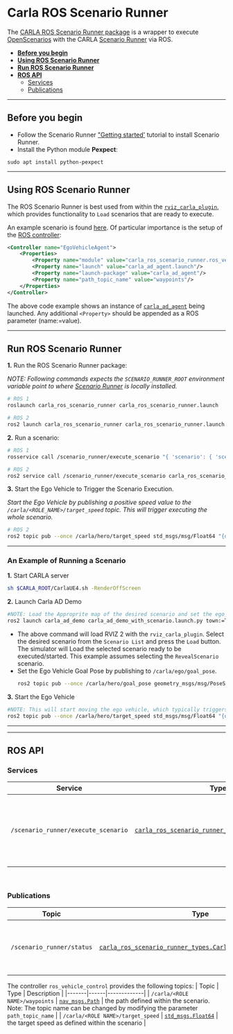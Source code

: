 # Carla ROS Scenario Runner

The [CARLA ROS Scenario Runner package](https://github.com/carla-simulator/ros-bridge/tree/master/carla_ros_scenario_runner) is a wrapper to execute [OpenScenarios](https://www.asam.net/standards/detail/openscenario/) with the CARLA [Scenario Runner](https://github.com/carla-simulator/scenario_runner) via ROS.

- [__Before you begin__](#before-you-begin)
- [__Using ROS Scenario Runner__](#using-ros-scenario-runner)
- [__Run ROS Scenario Runner__](#run-ros-scenario-runner)
- [__ROS API__](#ros-api)
    - [Services](#services)
    - [Publications](#publications)

---

## Before you begin

- Follow the Scenario Runner ["Getting started'](https://github.com/carla-simulator/scenario_runner/blob/master/Docs/getting_started.md) tutorial to install Scenario Runner.
- Install the Python module __Pexpect__:

```shell
sudo apt install python-pexpect
```
---

## Using ROS Scenario Runner

The ROS Scenario Runner is best used from within the [`rviz_carla_plugin`](rviz_plugin.md), which provides functionality to `Load` scenarios that are ready to execute. 


An example scenario is found [here](https://github.com/carla-simulator/ros-bridge/blob/master/carla_ad_demo/config/FollowLeadingVehicle.xosc). Of particular importance is the setup of the [ROS controller](https://github.com/carla-simulator/ros-bridge/blob/master/carla_ad_demo/config/FollowLeadingVehicle.xosc#L78):

```xml
<Controller name="EgoVehicleAgent">
    <Properties>
        <Property name="module" value="carla_ros_scenario_runner.ros_vehicle_control" />
        <Property name="launch" value="carla_ad_agent.launch"/>
        <Property name="launch-package" value="carla_ad_agent"/>
        <Property name="path_topic_name" value="waypoints"/>
    </Properties>
</Controller>
```

The above code example shows an instance of [`carla_ad_agent`](carla_ad_agent.md) being launched. Any additional `<Property>` should be appended as a ROS parameter (name:=value).

---

## Run ROS Scenario Runner

__1.__ Run the ROS Scenario Runner package:

_NOTE: Following commands expects the `SCENARIO_RUNNER_ROOT` environment variable point to where [Scenario Runner](https://github.com/carla-simulator/scenario_runner/releases/tag/v0.9.15) is locally installed._ 

```sh
# ROS 1
roslaunch carla_ros_scenario_runner carla_ros_scenario_runner.launch

# ROS 2
ros2 launch carla_ros_scenario_runner carla_ros_scenario_runner.launch.py
```

__2.__ Run a scenario:

```sh
# ROS 1
rosservice call /scenario_runner/execute_scenario "{ 'scenario': { 'scenario_file': '<full_path_to_openscenario_file>' } }"

# ROS 2
ros2 service call /scenario_runner/execute_scenario carla_ros_scenario_runner_types/srv/ExecuteScenario "{scenario: {scenario_file: <full-path-to-.xosc-file>}}"
```

__3.__ Start the Ego Vehicle to Trigger the Scenario Execution.

_Start the Ego Vehicle by publishing a positive speed value to the `/carla/<ROLE_NAME>/target_speed` topic. This will trigger executing the whole scenario._

```sh
# ROS 2
ros2 topic pub --once /carla/hero/target_speed std_msgs/msg/Float64 "{data: 20.0}" 
```
---
### An Example of Running a Scenario

__1.__ Start CARLA server
```sh
sh $CARLA_ROOT/CarlaUE4.sh -RenderOffScreen
```
__2.__ Launch Carla AD Demo

```sh
#NOTE: Load the Approprite map of the desired scenario and set the ego_vehicle initial speed to zero
ros2 launch carla_ad_demo carla_ad_demo_with_scenario.launch.py town:=Town04 target_speed:=0.0

```

 - The above command will load RVIZ 2 with the `rviz_carla_plugin`. Select the desired scenario from the `Scenario List` and press the `Load` button. The simulator will Load the selected scenario ready to be executed/started. This example assumes selecting the `RevealScenario` scenario.
 - Set the Ego Vehicle Goal Pose by publishing to `/carla/ego/goal_pose`. 
   ```sh
   ros2 topic pub --once /carla/hero/goal_pose geometry_msgs/msg/PoseStamped  "{pose: {position: {x: 6.0, y: -75.0}, orientation: {z: 0.71, w: 0.7}}}"
   ```
   
__3.__ Start the Ego Vehicle
```sh
#NOTE: This will start moving the ego vehicle, which typically triggers the scenario execution.
ros2 topic pub --once /carla/hero/target_speed std_msgs/msg/Float64 "{data: 20.0}"
```
---

---

## ROS API

### Services

| Service | Type | Description |
|---------|------|-------------|
| `/scenario_runner/execute_scenario` | [`carla_ros_scenario_runner_types.ExecuteScenario`](https://github.com/carla-simulator/ros-bridge/blob/ros2/carla_ros_scenario_runner_types/srv/ExecuteScenario.srv) | Execute a scenario. If another scenario is currently running, it gets stopped. |

<br>

### Publications

| Topic | Type | Description |
|-------|------|-------------|
| `/scenario_runner/status` | [`carla_ros_scenario_runner_types.CarlaScenarioRunnerStatus`](https://github.com/carla-simulator/ros-bridge/blob/ros2/carla_ros_scenario_runner_types/msg/CarlaScenarioRunnerStatus.msg) | The current status of the scenario runner execution (used by the [rviz_carla_plugin](rviz_plugin.md)) |


The controller `ros_vehicle_control` provides the following topics:
| Topic | Type | Description |
|-------|------|-------------|
| `/carla/<ROLE NAME>/waypoints` | [`nav_msgs.Path`](https://docs.ros.org/en/api/nav_msgs/html/msg/Path.html) | the path defined within the scenario. Note: The topic name can be changed by modifying the parameter `path_topic_name` |
| `/carla/<ROLE NAME>/target_speed` | [`std_msgs.Float64`](https://docs.ros.org/en/api/std_msgs/html/msg/Float64.html) | the target speed as defined within the scenario |

<br>
